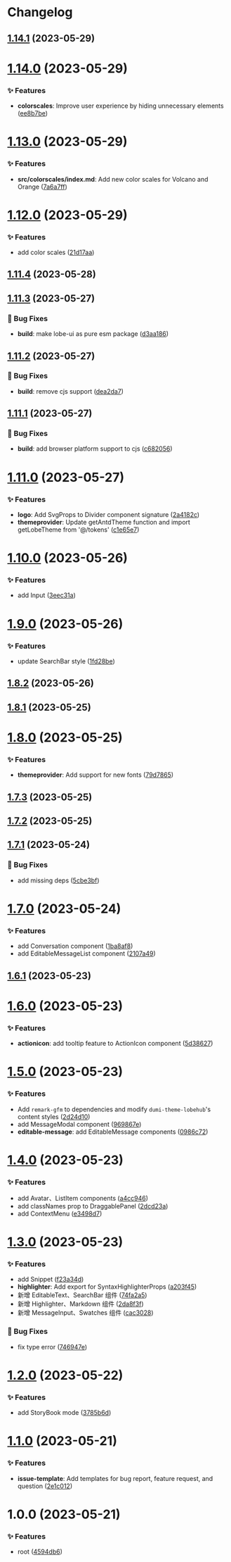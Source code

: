 # Changelog

## [1.14.1](https://github.com/lobehub/lobe-ui/compare/v1.14.0...v1.14.1) (2023-05-29)

# [1.14.0](https://github.com/lobehub/lobe-ui/compare/v1.13.0...v1.14.0) (2023-05-29)

### ✨ Features

- **colorscales**: Improve user experience by hiding unnecessary elements ([ee8b7be](https://github.com/lobehub/lobe-ui/commit/ee8b7be))

# [1.13.0](https://github.com/lobehub/lobe-ui/compare/v1.12.0...v1.13.0) (2023-05-29)

### ✨ Features

- **src/colorscales/index.md**: Add new color scales for Volcano and Orange ([7a6a7ff](https://github.com/lobehub/lobe-ui/commit/7a6a7ff))

# [1.12.0](https://github.com/lobehub/lobe-ui/compare/v1.11.4...v1.12.0) (2023-05-29)

### ✨ Features

- add color scales ([21d17aa](https://github.com/lobehub/lobe-ui/commit/21d17aa))

## [1.11.4](https://github.com/lobehub/lobe-ui/compare/v1.11.3...v1.11.4) (2023-05-28)

## [1.11.3](https://github.com/lobehub/lobe-ui/compare/v1.11.2...v1.11.3) (2023-05-27)

### 🐛 Bug Fixes

- **build**: make lobe-ui as pure esm package ([d3aa186](https://github.com/lobehub/lobe-ui/commit/d3aa186))

## [1.11.2](https://github.com/lobehub/lobe-ui/compare/v1.11.1...v1.11.2) (2023-05-27)

### 🐛 Bug Fixes

- **build**: remove cjs support ([dea2da7](https://github.com/lobehub/lobe-ui/commit/dea2da7))

## [1.11.1](https://github.com/lobehub/lobe-ui/compare/v1.11.0...v1.11.1) (2023-05-27)

### 🐛 Bug Fixes

- **build**: add browser platform support to cjs ([c682056](https://github.com/lobehub/lobe-ui/commit/c682056))

# [1.11.0](https://github.com/lobehub/lobe-ui/compare/v1.10.0...v1.11.0) (2023-05-27)

### ✨ Features

- **logo**: Add SvgProps to Divider component signature ([2a4182c](https://github.com/lobehub/lobe-ui/commit/2a4182c))
- **themeprovider**: Update getAntdTheme function and import getLobeTheme from '@/tokens' ([c1e65e7](https://github.com/lobehub/lobe-ui/commit/c1e65e7))

# [1.10.0](https://github.com/lobehub/lobe-ui/compare/v1.9.0...v1.10.0) (2023-05-26)

### ✨ Features

- add Input ([3eec31a](https://github.com/lobehub/lobe-ui/commit/3eec31a))

# [1.9.0](https://github.com/lobehub/lobe-ui/compare/v1.8.2...v1.9.0) (2023-05-26)

### ✨ Features

- update SearchBar style ([1fd28be](https://github.com/lobehub/lobe-ui/commit/1fd28be))

## [1.8.2](https://github.com/lobehub/lobe-ui/compare/v1.8.1...v1.8.2) (2023-05-26)

## [1.8.1](https://github.com/lobehub/lobe-ui/compare/v1.8.0...v1.8.1) (2023-05-25)

# [1.8.0](https://github.com/lobehub/lobe-ui/compare/v1.7.3...v1.8.0) (2023-05-25)

### ✨ Features

- **themeprovider**: Add support for new fonts ([79d7865](https://github.com/lobehub/lobe-ui/commit/79d7865))

## [1.7.3](https://github.com/lobehub/lobe-ui/compare/v1.7.2...v1.7.3) (2023-05-25)

## [1.7.2](https://github.com/lobehub/lobe-ui/compare/v1.7.1...v1.7.2) (2023-05-25)

## [1.7.1](https://github.com/lobehub/lobe-ui/compare/v1.7.0...v1.7.1) (2023-05-24)

### 🐛 Bug Fixes

- add missing deps ([5cbe3bf](https://github.com/lobehub/lobe-ui/commit/5cbe3bf))

# [1.7.0](https://github.com/lobehub/lobe-ui/compare/v1.6.1...v1.7.0) (2023-05-24)

### ✨ Features

- add Conversation component ([1ba8af8](https://github.com/lobehub/lobe-ui/commit/1ba8af8))
- add EditableMessageList component ([2107a49](https://github.com/lobehub/lobe-ui/commit/2107a49))

## [1.6.1](https://github.com/lobehub/lobe-ui/compare/v1.6.0...v1.6.1) (2023-05-23)

# [1.6.0](https://github.com/lobehub/lobe-ui/compare/v1.5.0...v1.6.0) (2023-05-23)

### ✨ Features

- **actionicon**: add tooltip feature to ActionIcon component ([5d38627](https://github.com/lobehub/lobe-ui/commit/5d38627))

# [1.5.0](https://github.com/lobehub/lobe-ui/compare/v1.4.0...v1.5.0) (2023-05-23)

### ✨ Features

- Add `remark-gfm` to dependencies and modify `dumi-theme-lobehub`'s content styles ([2d24d10](https://github.com/lobehub/lobe-ui/commit/2d24d10))
- add MessageModal component ([969867e](https://github.com/lobehub/lobe-ui/commit/969867e))
- **editable-message**: add EditableMessage components ([0986c72](https://github.com/lobehub/lobe-ui/commit/0986c72))

# [1.4.0](https://github.com/lobehub/lobe-ui/compare/v1.3.0...v1.4.0) (2023-05-23)

### ✨ Features

- add Avatar、ListItem components ([a4cc946](https://github.com/lobehub/lobe-ui/commit/a4cc946))
- add classNames prop to DraggablePanel ([2dcd23a](https://github.com/lobehub/lobe-ui/commit/2dcd23a))
- add ContextMenu ([e3498d7](https://github.com/lobehub/lobe-ui/commit/e3498d7))

# [1.3.0](https://github.com/lobehub/lobe-ui/compare/v1.2.0...v1.3.0) (2023-05-23)

### ✨ Features

- add Snippet ([f23a34d](https://github.com/lobehub/lobe-ui/commit/f23a34d))
- **highlighter**: Add export for SyntaxHighlighterProps ([a203f45](https://github.com/lobehub/lobe-ui/commit/a203f45))
- 新增 EditableText、SearchBar 组件 ([74fa2a5](https://github.com/lobehub/lobe-ui/commit/74fa2a5))
- 新增 Highlighter、Markdown 组件 ([2da8f3f](https://github.com/lobehub/lobe-ui/commit/2da8f3f))
- 新增 MessageInput、Swatches 组件 ([cac3028](https://github.com/lobehub/lobe-ui/commit/cac3028))

### 🐛 Bug Fixes

- fix type error ([746947e](https://github.com/lobehub/lobe-ui/commit/746947e))

# [1.2.0](https://github.com/lobehub/lobe-ui/compare/v1.1.0...v1.2.0) (2023-05-22)

### ✨ Features

- add StoryBook mode ([3785b6d](https://github.com/lobehub/lobe-ui/commit/3785b6d))

# [1.1.0](https://github.com/lobehub/lobe-ui/compare/v1.0.0...v1.1.0) (2023-05-21)

### ✨ Features

- **issue-template**: Add templates for bug report, feature request, and question ([2e1c012](https://github.com/lobehub/lobe-ui/commit/2e1c012))

# 1.0.0 (2023-05-21)

### ✨ Features

- root ([4594db6](https://github.com/lobehub/lobe-ui/commit/4594db6))
